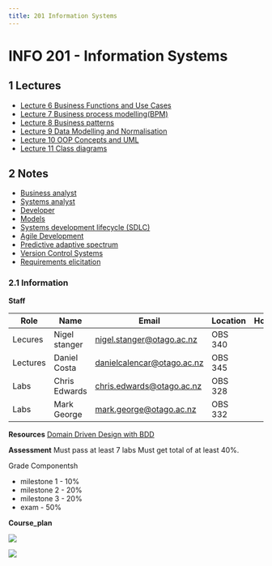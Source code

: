 ```yaml
---
title: 201 Information Systems
---
```

# INFO 201 - Information Systems
## 1 Lectures
- [Lecture 6 Business Functions and Use Cases](out/notes/lecture-6-business-functions-and-use-cases.md)
- [Lecture 7 Business process modelling(BPM)](out/notes/lecture-7-business-process-modellingbpm.md)
- [Lecture 8 Business patterns](out/notes/lecture-8-business-patterns.md)
- [Lecture 9 Data Modelling and Normalisation](out/notes/lecture-9-data-modelling-and-normalisation.md)
- [Lecture 10 OOP Concepts and UML](out/notes/lecture-10-oop-concepts-and-uml.md)
- [Lecture 11 Class diagrams](out/notes/lecture-11-class-diagrams.md)

## 2 Notes 
- [Business analyst](out/notes/business-analyst.md)
- [Systems analyst](out/notes/systems-analyst.md)
- [Developer](out/notes/developer.md)
- [Models](out/notes/models.md)
- [Systems development lifecycle (SDLC)](out/notes/systems-development-lifecycle-sdlc.md)
- [Agile Development](out/notes/agile-development.md)
- [Predictive adaptive spectrum](out/notes/predictive-adaptive-spectrum.md)
- [Version Control Systems](out/notes/version-control-systems.md)
- [Requirements elicitation](out/notes/requirements-elicitation.md)


### 2.1 Information

**Staff**

Role     | Name           | Email                                                           | Location | Hours
---------|----------------|-----------------------------------------------------------------|----------|------
Lecures  | Nigel stanger  | [nigel.stanger@otago.ac.nz](mailto:nigel.stanger@otago.ac.nz)   | OBS 340  | 
Lectures | Daniel Costa   | [danielcalencar@otago.ac.nz](mailto:danielcalencar@otago.ac.nz) | OBS 345  | 
Labs     | Chris Edwards  | [chris.edwards@otago.ac.nz](mailto:chris.edwards@otago.ac.nz)   | OBS 328  | 
Labs     | Mark George    | [mark.george@otago.ac.nz](mailto:mark.george@otago.ac.nz)       | OBS 332  |

**Resources**
[Domain Driven Design with BDD](https://www.youtube.com/watch?v=Ju50D11EIoE)

**Assessment**
Must pass at least 7 labs
Must get total of at least 40%. 

Grade Componentsh
- milestone 1 - 10%
- milestone 2 - 20%
- milestone 3 - 20%
- exam - 50%

**Course_plan**

![](https://i.imgur.com/q9MEwYL.png)

![](https://i.imgur.com/lb9zKh7.png)

